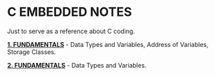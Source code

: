 # C EMBEDDED NOTES
Just to serve as a reference about C coding.

__[1. FUNDAMENTALS](1_FUNDAMENTALS/)__ - Data Types and Variables, Address of Variables, Storage Classes.

__[2. FUNDAMENTALS](1_FUNDAMENTALS/)__ - Data Types and Variables.
